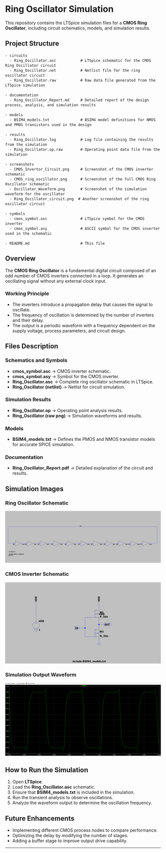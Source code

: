 # Ring Oscillator Simulation

This repository contains the LTSpice simulation files for a **CMOS Ring Oscillator**, including circuit schematics, models, and simulation results.

## Project Structure

```
- circuits
  - Ring_Oscillator.asc           # LTSpice schematic for the CMOS Ring Oscillator circuit
  - Ring_Oscillator.net           # Netlist file for the ring oscillator circuit
  - Ring_Oscillator.raw           # Raw data file generated from the LTSpice simulation

- documentation
  - Ring_Oscillator_Report.md     # Detailed report of the design process, analysis, and simulation results

- models
  - BSIM4_models.txt              # BSIM4 model definitions for NMOS and PMOS transistors used in the design

- results
  - Ring_Oscillator.log           # Log file containing the results from the simulation
  - Ring_Oscillator.op.raw        # Operating point data file from the simulation

- screenshots
  - CMOS_Invertor_Circuit.png     # Screenshot of the CMOS inverter schematic
  - CMOS_ring_oscillator.png      # Screenshot of the full CMOS Ring Oscillator schematic
  - Oscillator_Waveform.png       # Screenshot of the simulation waveform for the oscillator
  - Ring_Oscillator_circuit.png  # Another screenshot of the ring oscillator circuit

- symbols
  - cmos_symbol.asc               # LTSpice symbol for the CMOS inverter
  - cmos_symbol.asy               # ASCII symbol for the CMOS inverter used in the schematic

- README.md                       # This file
```

## Overview
The **CMOS Ring Oscillator** is a fundamental digital circuit composed of an odd number of CMOS inverters connected in a loop. It generates an oscillating signal without any external clock input.

### Working Principle
- The inverters introduce a propagation delay that causes the signal to oscillate.
- The frequency of oscillation is determined by the number of inverters and their delay.
- The output is a periodic waveform with a frequency dependent on the supply voltage, process parameters, and circuit design.

## Files Description

### **Schematics and Symbols**
- **cmos_symbol.asc** → CMOS inverter schematic.
- **cmos_symbol.asy** → Symbol for the CMOS inverter.
- **Ring_Oscillator.asc** → Complete ring oscillator schematic in LTSpice.
- **Ring_Oscillator (netlist)** → Netlist for circuit simulation.

### **Simulation Results**
- **Ring_Oscillator.op** → Operating point analysis results.
- **Ring_Oscillator (raw png)** → Simulation waveforms and results.

### **Models**
- **BSIM4_models.txt** → Defines the PMOS and NMOS transistor models for accurate SPICE simulation.

### **Documentation**
- **Ring_Oscillator_Report.pdf** → Detailed explanation of the circuit and results.

## Simulation Images

### **Ring Oscillator Schematic**
![Ring Oscillator Circuit](screenshots/Ring_Oscillator_circuit.png)

### **CMOS Inverter Schematic**
![CMOS Inverter Circuit](screenshots/CMOS_Invertor_Circuit.png)

### **Simulation Output Waveform**
![Simulation Result](screenshots/Oscillator_Waveform.png)

## How to Run the Simulation
1. Open **LTSpice**.
2. Load the **Ring_Oscillator.asc** schematic.
3. Ensure that **BSIM4_models.txt** is included in the simulation.
4. Run the transient analysis to observe oscillations.
5. Analyze the waveform output to determine the oscillation frequency.

## Future Enhancements
- Implementing different CMOS process nodes to compare performance.
- Optimizing the delay by modifying the number of stages.
- Adding a buffer stage to improve output drive capability.

---